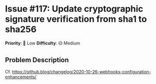 # Issue #117: Update cryptographic signature verification from sha1 to sha256

**Priority**: 🚀 Low
**Difficulty**: 🟡 Medium

## Problem Description

Cf. https://github.blog/changelog/2020-10-26-webhooks-configuration-enhancements/
